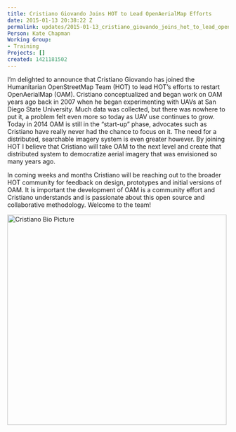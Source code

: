 ```yaml
---
title: Cristiano Giovando Joins HOT to Lead OpenAerialMap Efforts
date: 2015-01-13 20:38:22 Z
permalink: updates/2015-01-13_cristiano_giovando_joins_hot_to_lead_openaerialmap_efforts
Person: Kate Chapman
Working Group:
- Training
Projects: []
created: 1421181502
---
```


<p>I’m delighted to announce that Cristiano Giovando has joined the Humanitarian OpenStreetMap Team (HOT) to lead HOT’s efforts to restart OpenAerialMap (OAM). Cristiano conceptualized and began work on OAM years ago back in 2007 when he began experimenting with UAVs at San Diego State University. Much data was collected, but there was nowhere to put it, a problem felt even more so today as UAV use continues to grow. Today in 2014 OAM is still in the “start-up” phase, advocates such as Cristiano have really never had the chance to focus on it. The need for a distributed, searchable imagery system is even greater however. By joining HOT I believe that Cristiano will take OAM to the next level and create that distributed system to democratize aerial imagery that was envisioned so many years ago.&nbsp;</p><p>In coming weeks and months Cristiano will be reaching out to the broader HOT community for feedback on design, prototypes and initial versions of OAM. It is important the development of OAM is a community effort and Cristiano understands and is passionate about this open source and collaborative methodology. Welcome to the team!</p><p><img src="/sites/default/files/IMG_8849_Cri.jpg" alt="Cristiano Bio Picture" width="499" height="480"></p><p>&nbsp;</p>

